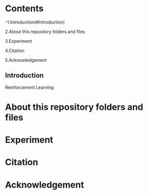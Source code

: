 # Contents
  -1.Introduction(#Introduction)

  2.About this repository folders and files
  
  3.Experiment
  
  4.Citation
  
  5.Acknowledgement
## Introduction
Reinforcement Learning 
# About this repository folders and files
# Experiment
# Citation
# Acknowledgement
